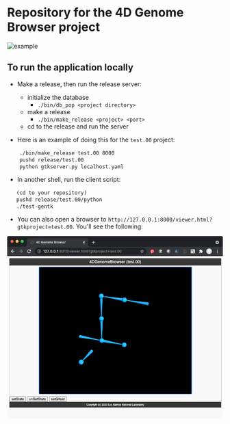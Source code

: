 # Repository for the 4D Genome Browser project
![example](https://github.com/lanl/4DGB/actions/workflows/python-app/badge.svg)

## To run the application locally

- Make a release, then run the release server:
    - initialize the database
        - `./bin/db_pop <project directory>`
    - make a release
        - `./bin/make_release <project> <port>`
    - cd to the release and run the server

- Here is an example of doing this for the `test.00` project:
```
    ./bin/make_release test.00 8000
    pushd release/test.00
    python gtkserver.py localhost.yaml
```

- In another shell, run the client script:
```
   (cd to your repository)
   pushd release/test.00/python
   ./test-gentk
```

- You can also open a browser to `http://127.0.0.1:8000/viewer.html?gtkproject=test.00`. You'll see the following:

<div align="center">
<img src="img/test.00.png"></img>
</div>

  
